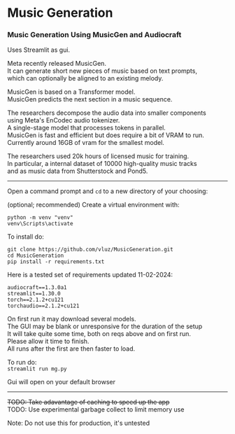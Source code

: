 # Music Generation
### Music Generation Using MusicGen and Audiocraft

Uses Streamlit as gui.

Meta recently released MusicGen.
<br>
It can generate short new pieces of music based on text prompts, 
<br>
which can optionally be aligned to an existing melody.

MusicGen is based on a Transformer model. 
<br>
MusicGen predicts the next section in a music sequence.

The researchers decompose the audio data into smaller components 
<br>
using Meta's EnCodec audio tokenizer. 
<br>
A single-stage model that processes tokens in parallel.
<br>
MusicGen is fast and efficient but does require a bit of VRAM to run.
<br>
Currently around 16GB of vram for the smallest model.

The researchers used 20k hours of licensed music for training. 
<br>
In particular, a internal dataset of 10000 high-quality music tracks
<br>
and as music data from Shutterstock and Pond5.

<hr>

Open a command prompt and `cd` to a new directory of your choosing:

(optional; recommended) Create a virtual environment with:
```
python -m venv "venv"
venv\Scripts\activate
```

To install do:
```
git clone https://github.com/vluz/MusicGeneration.git
cd MusicGeneration
pip install -r requirements.txt
```

Here is a tested set of requirements updated 11-02-2024:      
```
audiocraft==1.3.0a1
streamlit==1.30.0
torch==2.1.2+cu121
torchaudio==2.1.2+cu121
```

On first run it may download several models.
<br>
The GUI may be blank or unresponsive for the duration of the setup
<br>
It will take quite some time, both on reqs above and on first run.
<br>
Please allow it time to finish.
<br>
All runs after the first are then faster to load.

To run do:<br>
`streamlit run mg.py`

Gui will open on your default browser

<hr>

~~TODO: Take adavantage of caching to speed up the app~~
<br>
TODO: Use experimental garbage collect to limit memory use

Note: Do not use this for production, it's untested



